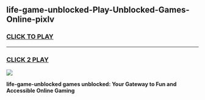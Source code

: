 
## life-game-unblocked-Play-Unblocked-Games-Online-pixlv
<h3>
<a href="https://premium76.site?title=life-game-unblocked&ref=25A">CLICK TO PLAY</a></h3>
<hr>

<h3>
<a href="https://premium76.site?title=life-game-unblocked&ref=25A">CLICK 2 PLAY</a>
  
</h3>

<a href="https://premium76.site?title=life-game-unblocked&ref=25A"><img src="https://clearcache.store/games.png"></a>


**life-game-unblocked games unblocked: Your Gateway to Fun and Accessible Online Gaming**
